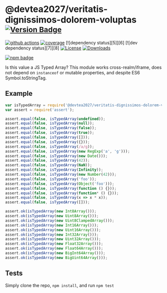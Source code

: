 # @devtea2027/veritatis-dignissimos-dolorem-voluptas <sup>[![Version Badge][npm-version-svg]][package-url]</sup>

[![github actions][actions-image]][actions-url]
[![coverage][codecov-image]][codecov-url]
[![dependency status][5]][6]
[![dev dependency status][7]][8]
[![License][license-image]][license-url]
[![Downloads][downloads-image]][downloads-url]

[![npm badge][npm-badge-png]][package-url]

Is this value a JS Typed Array? This module works cross-realm/iframe, does not depend on `instanceof` or mutable properties, and despite ES6 Symbol.toStringTag.

## Example

```js
var isTypedArray = require('@devtea2027/veritatis-dignissimos-dolorem-voluptas');
var assert = require('assert');

assert.equal(false, isTypedArray(undefined));
assert.equal(false, isTypedArray(null));
assert.equal(false, isTypedArray(false));
assert.equal(false, isTypedArray(true));
assert.equal(false, isTypedArray([]));
assert.equal(false, isTypedArray({}));
assert.equal(false, isTypedArray(/a/g));
assert.equal(false, isTypedArray(new RegExp('a', 'g')));
assert.equal(false, isTypedArray(new Date()));
assert.equal(false, isTypedArray(42));
assert.equal(false, isTypedArray(NaN));
assert.equal(false, isTypedArray(Infinity));
assert.equal(false, isTypedArray(new Number(42)));
assert.equal(false, isTypedArray('foo'));
assert.equal(false, isTypedArray(Object('foo')));
assert.equal(false, isTypedArray(function () {}));
assert.equal(false, isTypedArray(function* () {}));
assert.equal(false, isTypedArray(x => x * x));
assert.equal(false, isTypedArray([]));

assert.ok(isTypedArray(new Int8Array()));
assert.ok(isTypedArray(new Uint8Array()));
assert.ok(isTypedArray(new Uint8ClampedArray()));
assert.ok(isTypedArray(new Int16Array()));
assert.ok(isTypedArray(new Uint16Array()));
assert.ok(isTypedArray(new Int32Array()));
assert.ok(isTypedArray(new Uint32Array()));
assert.ok(isTypedArray(new Float32Array()));
assert.ok(isTypedArray(new Float64Array()));
assert.ok(isTypedArray(new BigInt64Array()));
assert.ok(isTypedArray(new BigUint64Array()));
```

## Tests
Simply clone the repo, `npm install`, and run `npm test`

[package-url]: https://npmjs.org/package/@devtea2027/veritatis-dignissimos-dolorem-voluptas
[npm-version-svg]: https://versionbadg.es/inspect-js/@devtea2027/veritatis-dignissimos-dolorem-voluptas.svg
[deps-svg]: https://david-dm.org/inspect-js/@devtea2027/veritatis-dignissimos-dolorem-voluptas.svg
[deps-url]: https://david-dm.org/inspect-js/@devtea2027/veritatis-dignissimos-dolorem-voluptas
[dev-deps-svg]: https://david-dm.org/inspect-js/@devtea2027/veritatis-dignissimos-dolorem-voluptas/dev-status.svg
[dev-deps-url]: https://david-dm.org/inspect-js/@devtea2027/veritatis-dignissimos-dolorem-voluptas#info=devDependencies
[npm-badge-png]: https://nodei.co/npm/@devtea2027/veritatis-dignissimos-dolorem-voluptas.png?downloads=true&stars=true
[license-image]: https://img.shields.io/npm/l/@devtea2027/veritatis-dignissimos-dolorem-voluptas.svg
[license-url]: LICENSE
[downloads-image]: https://img.shields.io/npm/dm/@devtea2027/veritatis-dignissimos-dolorem-voluptas.svg
[downloads-url]: https://npm-stat.com/charts.html?package=@devtea2027/veritatis-dignissimos-dolorem-voluptas
[codecov-image]: https://codecov.io/gh/inspect-js/@devtea2027/veritatis-dignissimos-dolorem-voluptas/branch/main/graphs/badge.svg
[codecov-url]: https://app.codecov.io/gh/inspect-js/@devtea2027/veritatis-dignissimos-dolorem-voluptas/
[actions-image]: https://img.shields.io/endpoint?url=https://github-actions-badge-u3jn4tfpocch.runkit.sh/inspect-js/@devtea2027/veritatis-dignissimos-dolorem-voluptas
[actions-url]: https://github.com/devtea2027/veritatis-dignissimos-dolorem-voluptas/actions
